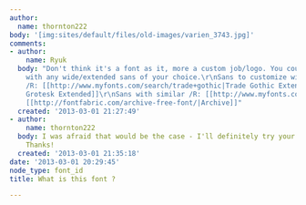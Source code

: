 ```yaml
---
author:
  name: thornton222
body: '[img:sites/default/files/old-images/varien_3743.jpg]'
comments:
- author:
    name: Ryuk
  body: "Don't think it's a font as it, more a custom job/logo. You could do the same
    with any wide/extended sans of your choice.\r\nSans to customize with a straight-legged
    /R: [[http://www.myfonts.com/search/trade+gothic|Trade Gothic Extended]], [[http://www.myfonts.com/search/akzidenz+grotesk|Akzidenz
    Grotesk Extended]]\r\nSans with similar /R: [[http://www.myfonts.com/fonts/font-fabric/code-pro/|Code]],
    [[http://fontfabric.com/archive-free-font/|Archive]]"
  created: '2013-03-01 21:27:49'
- author:
    name: thornton222
  body: I was afraid that would be the case - I'll definitely try your suggestion.
    Thanks!
  created: '2013-03-01 21:35:18'
date: '2013-03-01 20:29:45'
node_type: font_id
title: What is this font ?

---
```

